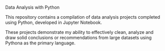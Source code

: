 Data Analysis with Python

This repository contains a compilation of data analysis projects completed using Python, developed in Jupyter Notebook. 

These projects demonstrate my ability to effectively clean, analyze and draw solid conclusions or recommendations from large datasets using Pythona as the primary language. 
